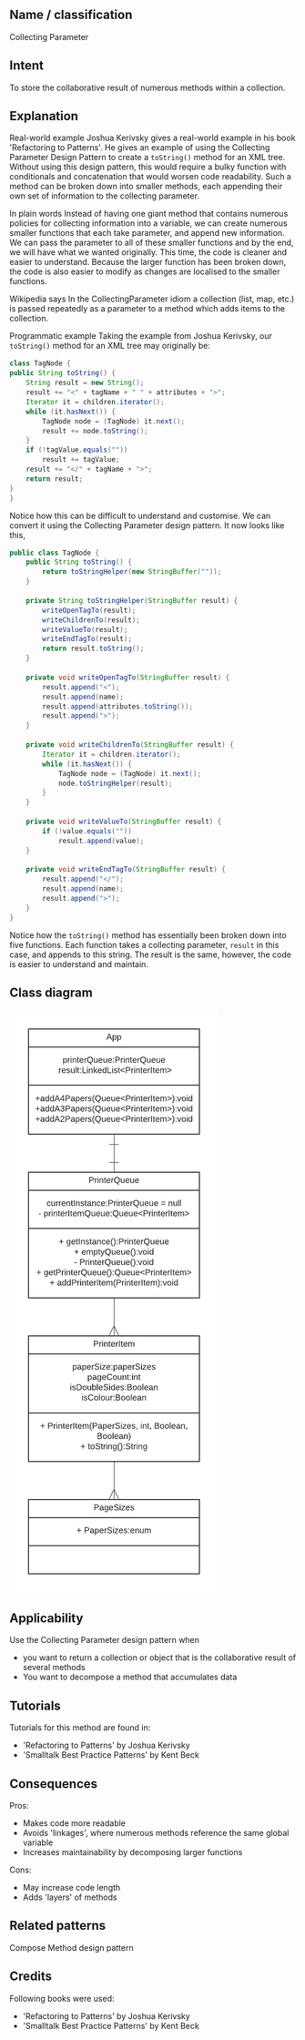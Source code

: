 ## Name / classification
Collecting Parameter

## Intent
To store the collaborative result of numerous methods within a collection.

## Explanation
Real-world example
Joshua Kerivsky gives a real-world example in his book 'Refactoring to Patterns'. He gives an example of using the
Collecting Parameter Design Pattern to create a `toString()` method for an XML tree. Without using this design pattern,
this would require a bulky function with conditionals and concatenation that would worsen code readability. Such a method
can be broken down into smaller methods, each appending their own set of information to the collecting parameter. 

In plain words
Instead of having one giant method that contains numerous policies for collecting information into a variable, we can
create numerous smaller functions that each take parameter, and append new information. We can pass the parameter to
all of these smaller functions and by the end, we will have what we wanted originally. This time, the code is cleaner
and easier to understand. Because the larger function has been broken down, the code is also easier to modify as changes
are localised to the smaller functions.

Wikipedia says
In the CollectingParameter idiom a collection (list, map, etc.) is passed repeatedly as a parameter to a method which adds items to the collection.

Programmatic example
Taking the example from Joshua Kerivsky, our `toString()` method for an XML tree may originally be:
```java
class TagNode {
public String toString() {
    String result = new String();
    result += "<" + tagName + " " + attributes + ">";
    Iterator it = children.iterator();
    while (it.hasNext()) {
        TagNode node = (TagNode) it.next();
        result += node.toString();
    }
    if (!tagValue.equals(""))
        result += tagValue;
    result += "</" + tagName + ">";
    return result;
}
}
```

Notice how this can be difficult to understand and customise. We can convert it using the Collecting Parameter design
pattern. It now looks like this,

```java
public class TagNode {
    public String toString() {
        return toStringHelper(new StringBuffer(""));
    }

    private String toStringHelper(StringBuffer result) {
        writeOpenTagTo(result);
        writeChildrenTo(result);
        writeValueTo(result);
        writeEndTagTo(result);
        return result.toString();
    }

    private void writeOpenTagTo(StringBuffer result) {
        result.append("<");
        result.append(name);
        result.append(attributes.toString());
        result.append(">");
    }

    private void writeChildrenTo(StringBuffer result) {
        Iterator it = children.iterator();
        while (it.hasNext()) {
            TagNode node = (TagNode) it.next();
            node.toStringHelper(result);
        }
    }

    private void writeValueTo(StringBuffer result) {
        if (!value.equals(""))
            result.append(value);
    }

    private void writeEndTagTo(StringBuffer result) {
        result.append("</");
        result.append(name);
        result.append(">");
    }
}
```

Notice how the `toString()` method has essentially been broken down into five functions. Each function takes a collecting
parameter, `result` in this case, and appends to this string. The result is the same, however, the code is easier to understand
and maintain.

## Class diagram
![alt text](./etc/collectingParameter.png "Collecting Parameter")

## Applicability
Use the Collecting Parameter design pattern when
- you want to return a collection or object that is the collaborative result of several methods
- You want to decompose a method that accumulates data

## Tutorials
Tutorials for this method are found in:
- 'Refactoring to Patterns' by Joshua Kerivsky
- 'Smalltalk Best Practice Patterns' by Kent Beck

## Consequences
Pros:
- Makes code more readable
- Avoids 'linkages', where numerous methods reference the same global variable
- Increases maintainability by decomposing larger functions

Cons:
- May increase code length
- Adds 'layers' of methods

## Related patterns
Compose Method design pattern

## Credits
Following books were used:
- 'Refactoring to Patterns' by Joshua Kerivsky
- 'Smalltalk Best Practice Patterns' by Kent Beck